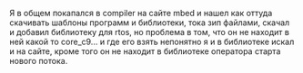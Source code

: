 Я в общем покапался в compiler на сайте mbed и нашел как оттуда скачивать шаблоны программ и библиотеки, 
тока зип файлами, скачал и добавил библиотеку для rtos, но проблема в том, что он не находит в ней какой то 
core_c9... и где его взять непонятно я и в библиотеке искал и на сайте, кроме того он не находит в библиотеке 
оператора старта нового потока.